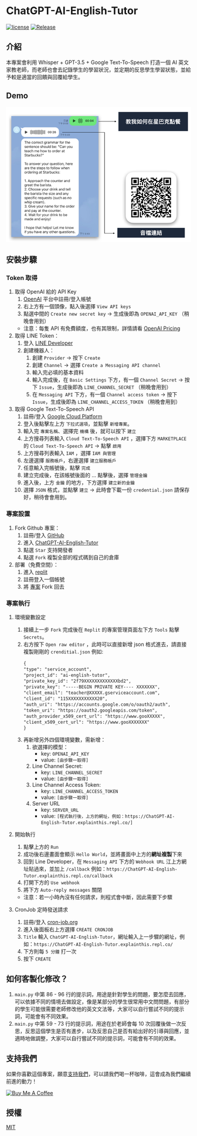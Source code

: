 # ChatGPT-AI-English-Tutor

[![license](https://img.shields.io/pypi/l/ansicolortags.svg)](LICENSE) [![Release](https://img.shields.io/github/v/release/TheExplainthis/ChatGPT-AI-English-Tutor)](https://github.com/TheExplainthis/ChatGPT-AI-English-Tutor/releases/)


## 介紹
本專案會利用 Whisper + GPT-3.5 + Google Text-To-Speech 打造一個 AI 英文家教老師，而老師也會去記錄學生的學習狀況，並定期的反思學生學習狀態，並給予較是適當的回饋與回覆給學生。

## Demo
![Demo](https://github.com/TheExplainthis/ChatGPT-AI-English-Tutor/blob/main/demo/demo.png)

## 安裝步驟
### Token 取得
1. 取得 OpenAI 給的 API Key
    1. [OpenAI](https://beta.openai.com/) 平台中註冊/登入帳號
    2. 右上方有一個頭像，點入後選擇 `View API keys`
    3. 點選中間的 `Create new secret key` -> 生成後即為 `OPENAI_API_KEY` （稍晚會用到）
    - 注意：每隻 API 有免費額度，也有其限制，詳情請看 [OpenAI Pricing](https://openai.com/api/pricing/)
2. 取得 LINE Token：
    1. 登入 [LINE Developer](https://developers.line.biz/zh-hant/)
    2. 創建機器人：
        1. 創建 `Provider` -> 按下 `Create`
        2. 創建 `Channel` -> 選擇 `Create a Messaging API channel`
        3. 輸入完必填的基本資料
        4. 輸入完成後，在 `Basic Settings` 下方，有一個 `Channel Secret` -> 按下 `Issue`，生成後即為 `LINE_CHANNEL_SECRET` （稍晚會用到）
        5. 在 `Messaging API` 下方，有一個 `Channel access token` -> 按下 `Issue`，生成後即為 `LINE_CHANNEL_ACCESS_TOKEN` （稍晚會用到）
3. 取得 Google Text-To-Speech API
    1. 註冊/登入 [Google Cloud Platform](https://console.cloud.google.com/)
    2. 登入後點擊左上方 `下拉式選項`，並點擊 `新增專案`。
    3. 輸入完 `專案名稱`、選擇完 `機構` 後，就可以按下 `建立`
    4. 上方搜尋列表輸入 `Cloud Text-To-Speech API` ，選擇下方 `MARKETPLACE` 的 `Cloud Text-To-Speech API` -> 點擊 `啟用`
    5. 上方搜尋列表輸入 `IAM` ，選擇 `IAM 與管理`
    6. 左邊選擇 `服務帳戶`，右邊選擇 `建立服務帳戶` 
    7. 任意輸入完帳號後，點擊 `完成`
    8. 建立完成後，在該帳號後面的 ... 點擊後，選擇 `管理金鑰`
    9. 進入後，上方 `金鑰` 的地方，下方選擇 `建立新的金鑰`
    10. 選擇 `JSON` 格式，並點擊 `建立` -> 此時會下載一份 `credential.json` 請保存好，稍待會會用到。

### 專案設置
1. Fork Github 專案：
    1. 註冊/登入 [GitHub](https://github.com/)
    2. 進入 [ChatGPT-AI-English-Tutor](https://github.com/TheExplainthis/ChatGPT-AI-English-Tutor)
    3. 點選 `Star` 支持開發者
    4. 點選 `Fork` 複製全部的程式碼到自己的倉庫
2. 部署（免費空間）：
    1. 進入 [replit](https://replit.com/)
    2. 註冊登入一個帳號
    3. 將 [專案](https://replit.com/@TheExplainthis/ChatGPT-AI-English-Tutor) Fork 回去 

### 專案執行
1. 環境變數設定
    1. 接續上一步 `Fork` 完成後在 `Replit` 的專案管理頁面左下方 `Tools` 點擊 `Secrets`。
    2. 右方按下 `Open raw editor` ，此時可以直接新增 json 格式進去，請直接複製剛剛的 `crenditial.json` 例如:
        ```
        {
       "type": "service_account",
        "project_id": "ai-english-tutor",
        "private_key_id": "2f79XXXXXXXXXXXXXbd2",
        "private_key": "-----BEGIN PRIVATE KEY---- XXXXXXX",
        "client_email": "teacher@XXXXX.gserviceaccount.com",
        "client_id": "115XXXXXXXXXXX20",
        "auth_uri": "https://accounts.google.com/o/oauth2/auth",
        "token_uri": "https://oauth2.googleapis.com/token",
        "auth_provider_x509_cert_url": "https://www.gooXXXXX",
        "client_x509_cert_url": "https://www.gooXXXXXXX"
        }
        ```
    3. 再新增另外四個環境變數，需新增：
        1. 欲選擇的模型：
            - key: `OPENAI_API_KEY`
            - value: `[由步驟一取得]`  
        2. Line Channel Secret:
            - key: `LINE_CHANNEL_SECRET`
            - value: `[由步驟一取得]`
        3. Line Channel Access Token:
            - key: `LINE_CHANNEL_ACCESS_TOKEN`
            - value: `[由步驟一取得]`
        4. Server URL
            - key: `SERVER_URL`
            - value: `[程式執行後，上方的網址，例如：https://ChatGPT-AI-English-Tutor.explainthis.repl.co/]`
    
2. 開始執行
    1. 點擊上方的 `Run`
    2. 成功後右邊畫面會顯示 `Hello World`，並將畫面中上方的**網址複製**下來
    3. 回到 Line Developer，在 `Messaging API` 下方的 `Webhook URL` 江上方網址貼過來，並加上 `/callback` 例如：`https://ChatGPT-AI-English-Tutor.explainthis.repl.co/callback`
    4. 打開下方的 `Use webhook`
    5. 將下方 `Auto-reply messages` 關閉
    - 注意：若一小時內沒有任何請求，則程式會中斷，因此需要下步驟
3. CronJob 定時發送請求
    1. 註冊/登入 [cron-job.org](https://cron-job.org/en/)
    2. 進入後面板右上方選擇 `CREATE CRONJOB`
    3. `Title` 輸入 `ChatGPT-AI-English-Tutor`，網址輸入上一步驟的網址，例如：`https://ChatGPT-AI-English-Tutor.explainthis.repl.co/`
    4. 下方則每 `5 分鐘` 打一次
    5. 按下 `CREATE`

## 如何客製化修改？
1. `main.py` 中第 86 - 96 行的提示詞，用途是針對學生的問題，要怎麼去回應，可以依據不同的情境去做設定，像是某部分的學生很常用中文問問題，有部分的學生可能很需要老師修改他的英文文法等，大家可以自行嘗試不同的提示詞，可能會有不同效果。
2. `main.py` 中第 59 - 73 行的提示詞，用途在於老師會每 10 次回覆後做一次反思，反思這個學生是否有進步，以及反思自己是否有給出好的引導與回應，並適時地做調整，大家可以自行嘗試不同的提示詞，可能會有不同的效果。

## 支持我們
如果你喜歡這個專案，願意[支持我們](https://www.buymeacoffee.com/explainthis)，可以請我們喝一杯咖啡，這會成為我們繼續前進的動力！

[<a href="https://www.buymeacoffee.com/explainthis" target="_blank"><img src="https://cdn.buymeacoffee.com/buttons/v2/default-yellow.png" height="45px" width="162px" alt="Buy Me A Coffee"></a>](https://www.buymeacoffee.com/explainthis)


## 授權
[MIT](LICENSE)
